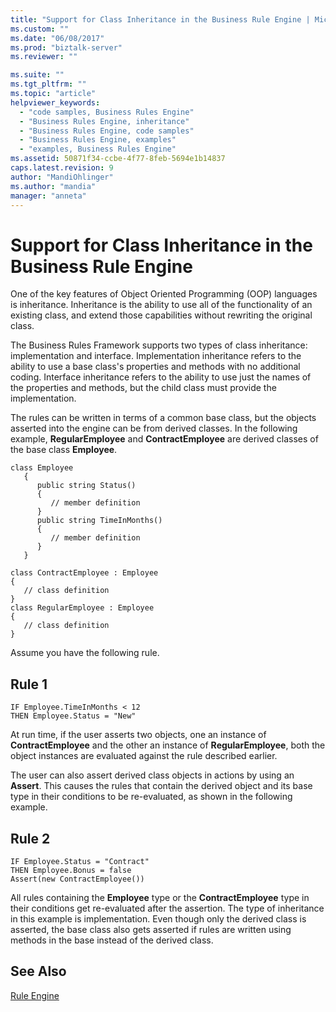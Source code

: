 ```yaml
---
title: "Support for Class Inheritance in the Business Rule Engine | Microsoft Docs"
ms.custom: ""
ms.date: "06/08/2017"
ms.prod: "biztalk-server"
ms.reviewer: ""

ms.suite: ""
ms.tgt_pltfrm: ""
ms.topic: "article"
helpviewer_keywords: 
  - "code samples, Business Rules Engine"
  - "Business Rules Engine, inheritance"
  - "Business Rules Engine, code samples"
  - "Business Rules Engine, examples"
  - "examples, Business Rules Engine"
ms.assetid: 50871f34-ccbe-4f77-8feb-5694e1b14837
caps.latest.revision: 9
author: "MandiOhlinger"
ms.author: "mandia"
manager: "anneta"
---
```

# Support for Class Inheritance in the Business Rule Engine
One of the key features of Object Oriented Programming (OOP) languages is inheritance. Inheritance is the ability to use all of the functionality of an existing class, and extend those capabilities without rewriting the original class.  
  
 The Business Rules Framework supports two types of class inheritance: implementation and interface. Implementation inheritance refers to the ability to use a base class's properties and methods with no additional coding. Interface inheritance refers to the ability to use just the names of the properties and methods, but the child class must provide the implementation.  
  
 The rules can be written in terms of a common base class, but the objects asserted into the engine can be from derived classes. In the following example, **RegularEmployee** and **ContractEmployee** are derived classes of the base class **Employee**.  
  
```  
class Employee  
   {  
      public string Status()  
      {   
         // member definition  
      }  
      public string TimeInMonths()        
      {   
         // member definition  
      }  
   }  
  
class ContractEmployee : Employee  
{  
   // class definition  
}  
class RegularEmployee : Employee  
{  
   // class definition  
}  
```  
  
 Assume you have the following rule.  
  
## Rule 1  
  
```  
IF Employee.TimeInMonths < 12  
THEN Employee.Status = "New"  
```  
  
 At run time, if the user asserts two objects, one an instance of **ContractEmployee** and the other an instance of **RegularEmployee**, both the object instances are evaluated against the rule described earlier.  
  
 The user can also assert derived class objects in actions by using an **Assert**. This causes the rules that contain the derived object and its base type in their conditions to be re-evaluated, as shown in the following example.  
  
## Rule 2  
  
```  
IF Employee.Status = "Contract"   
THEN Employee.Bonus = false  
Assert(new ContractEmployee())  
```  
  
 All rules containing the **Employee** type or the **ContractEmployee** type in their conditions get re-evaluated after the assertion. The type of inheritance in this example is implementation. Even though only the derived class is asserted, the base class also gets asserted if rules are written using methods in the base instead of the derived class.  
  
## See Also  
 [Rule Engine](../core/rule-engine.md)